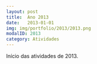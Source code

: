 ```yaml
---
layout: post
title:  Ano 2013
date:   2013-01-01
img: img/portfolio/2013/2013.png
modalID: 2013
category: Atividades
---
```

Início das atividades de 2013.
